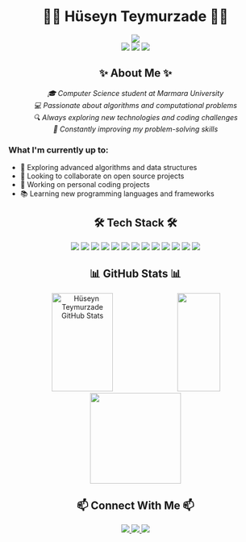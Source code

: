 # <div align="center">👨‍💻 Hüseyn Teymurzade 👨‍💻</div>
<div align="center">
  <img src="https://readme-typing-svg.herokuapp.com/?lines=Software+Developer;Algorithm+Enthusiast;Data+Structure+Specialist&font=Fira%20Code&center=true&width=440&height=45&color=f75c7e&vCenter=true&size=22">
</div>

<div align="center">
  <img src="https://img.shields.io/badge/Focus-Algorithms-blue?style=for-the-badge&logo=leetcode" />
  <img src="https://img.shields.io/badge/Passion-Coding-red?style=for-the-badge&logo=visual-studio-code" />
  <img src="https://img.shields.io/badge/Student-Marmara_University-green?style=for-the-badge&logo=academia" />
</div>

## <div align="center">✨ About Me ✨</div>

<p align="center">
  <em>🎓 Computer Science student at Marmara University</em><br>
  <em>💻 Passionate about algorithms and computational problems</em><br>
  <em>🔍 Always exploring new technologies and coding challenges</em><br>
  <em>🚀 Constantly improving my problem-solving skills</em>
</p>


### What I'm currently up to:
- 🌱 Exploring advanced algorithms and data structures
- 👯 Looking to collaborate on open source projects
- 🔭 Working on personal coding projects
- 📚 Learning new programming languages and frameworks

## <div align="center">🛠️ Tech Stack 🛠️</div>

<div align="center">
  <img src="https://img.shields.io/badge/C-00599C?style=for-the-badge&logo=c&logoColor=white"/>
  <img src="https://img.shields.io/badge/C%2B%2B-00599C?style=for-the-badge&logo=c%2B%2B&logoColor=white"/>
  <img src="https://img.shields.io/badge/C%23-239120?style=for-the-badge&logo=c-sharp&logoColor=white"/>
  <img src="https://img.shields.io/badge/Java-ED8B00?style=for-the-badge&logo=java&logoColor=white"/>
  <img src="https://img.shields.io/badge/Python-FFD43B?style=for-the-badge&logo=python&logoColor=blue"/>
  <img src="https://img.shields.io/badge/JavaScript-323330?style=for-the-badge&logo=javascript&logoColor=F7DF1E"/>
  <img src="https://img.shields.io/badge/React-20232A?style=for-the-badge&logo=react&logoColor=61DAFB"/>
  <img src="https://img.shields.io/badge/Tailwind_CSS-38B2AC?style=for-the-badge&logo=tailwind-css&logoColor=white"/>
  <img src="https://img.shields.io/badge/CSS3-1572B6?style=for-the-badge&logo=css3&logoColor=white"/>
  <img src="https://img.shields.io/badge/Unity-100000?style=for-the-badge&logo=unity&logoColor=white"/>
  <img src="https://img.shields.io/badge/Electron-2B2E3A?style=for-the-badge&logo=electron&logoColor=9FEAF9"/>
  <img src="https://img.shields.io/badge/GIT-E44C30?style=for-the-badge&logo=git&logoColor=white"/>
  <img src="https://img.shields.io/badge/Linux-FCC624?style=for-the-badge&logo=linux&logoColor=black"/>
</div>

## <div align="center">📊 GitHub Stats 📊</div>

<div align="center">
  <img width="49%" height="195px" src="https://github-readme-stats.vercel.app/api?username=Huseynteymurzade28&show_icons=true&count_private=true&hide_border=true&title_color=ff91a4&icon_color=ff91a4&text_color=c9d1d9&bg_color=0d1117" alt="Hüseyn Teymurzade GitHub Stats" /> 
  <img width="41%" height="195px" src="https://github-readme-stats.vercel.app/api/top-langs/?username=Huseynteymurzade28&layout=compact&hide_border=true&title_color=ff91a4&text_color=ff91a4&bg_color=0d1117" />
</div>

<div align="center">
  <img height="180em" src="https://github-readme-streak-stats.herokuapp.com/?user=Huseynteymurzade28&theme=radical&hide_border=true" />
</div>


## <div align="center">📫 Connect With Me 📫</div>

<div align="center">
  <a href="www.linkedin.com/in/hüseyn-teymurzade-9492a92b3" target="_blank">
    <img src="https://img.shields.io/badge/LinkedIn-0077B5?style=for-the-badge&logo=linkedin&logoColor=white" target="_blank" />
  </a>
  <a href="https://www.leetcode.com/flearlyly" target="blank">
    <img src="https://img.shields.io/badge/-LeetCode-FFA116?style=for-the-badge&logo=LeetCode&logoColor=black" />
  </a>
  <a href="mailto:huseynteymurrr74@gmail.com">
    <img src="https://img.shields.io/badge/Email-D14836?style=for-the-badge&logo=gmail&logoColor=white" />
  </a>
</div>
